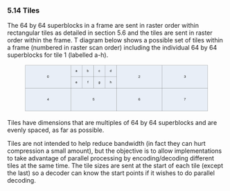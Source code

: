 ### 5.14 Tiles

The 64 by 64 superblocks in a frame are sent in raster order within rectangular
tiles as detailed in section 5.6 and the tiles are sent in raster order within
the frame. T diagram below shows a possible set of tiles within a frame
(numbered in raster scan order) including the individual 64 by 64 superblocks
for tile 1 (labelled a-h).

<figure>
  <img alt="" src="images/image01.png" style="max-width: 100%;">
  <figcaption></figcaption>
</figure>

Tiles have dimensions that are multiples of 64 by 64 superblocks and are evenly
spaced, as far as possible.

Tiles are not intended to help reduce bandwidth (in fact they can hurt
compression a small amount), but the objective is to allow implementations to
take advantage of parallel processing by encoding/decoding different tiles at
the same time. The tile sizes are sent at the start of each tile (except the
last) so a decoder can know the start points if it wishes to do parallel
decoding.
